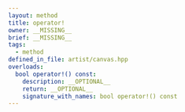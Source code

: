 ```yaml
---
layout: method
title: operator!
owner: __MISSING__
brief: __MISSING__
tags:
  - method
defined_in_file: artist/canvas.hpp
overloads:
  bool operator!() const:
    description: __OPTIONAL__
    return: __OPTIONAL__
    signature_with_names: bool operator!() const
---
```

